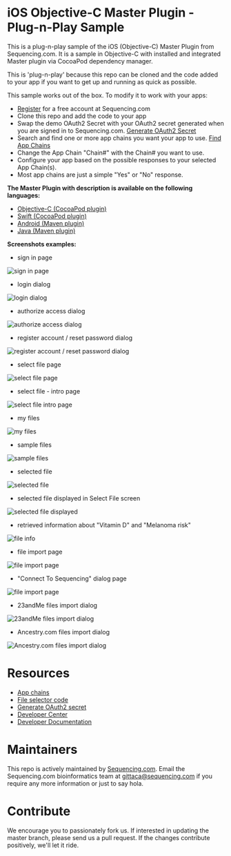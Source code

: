 # iOS Objective-C Master Plugin - Plug-n-Play Sample

This is a plug-n-play sample of the iOS (Objective-C) Master Plugin from Sequencing.com. It is a sample in Objective-C with installed and integrated Master plugin via CocoaPod dependency manager.

This is 'plug-n-play' because this repo can be cloned and the code added to your app if you want to get up and running as quick as possible.

This sample works out of the box. To modify it to work with your apps:

* [Register](https://sequencing.com/user/register) for a free account at Sequencing.com
* Clone this repo and add the code to your app
* Swap the demo OAuth2 Secret with your OAuth2 secret generated when you are signed in to Sequencing.com. [Generate OAuth2 Secret](https://sequencing.com/developer-center/new-app-oauth-secret)
* Search and find one or more app chains you want your app to use. [Find App Chains](https://sequencing.com/app-chains)
* Change the App Chain "Chain#" with the Chain# you want to use.
* Configure your app based on the possible responses to your selected App Chain(s). 
* Most app chains are just a simple "Yes" or "No" response.


**The Master Plugin with description is available on the following languages:**
* [Objective-C (CocoaPod plugin)](https://github.com/SequencingDOTcom/CocoaPod-iOS-Master-Plugin-ObjectiveC)
* [Swift (CocoaPod plugin)](https://github.com/SequencingDOTcom/CocoaPods-iOS-Master-Plugin-Swift)
* [Android (Maven plugin)](https://github.com/SequencingDOTcom/Maven-Android-Master-Plugin-Java)
* [Java (Maven plugin)](https://github.com/SequencingDOTcom/Maven-Android-Master-Plugin-Java)


**Screenshots examples:**

* sign in page

![sign in page](https://github.com/SequencingDOTcom/iOS-Objective-C-Master-Plugin-Plug-n-Play-Sample/blob/master/Screenshots/Screen%20Shot%202017-03-31%20at%206.11.16%20PM.png)

* login dialog

![login dialog](https://github.com/SequencingDOTcom/iOS-Objective-C-Master-Plugin-Plug-n-Play-Sample/blob/master/Screenshots/Screen%20Shot%202016-07-13%20at%207.50.36%20PM.png)

* authorize access dialog

![authorize access dialog](https://github.com/SequencingDOTcom/iOS-Objective-C-Master-Plugin-Plug-n-Play-Sample/blob/master/Screenshots/Screen%20Shot%202016-07-13%20at%207.52.14%20PM.png)

* register account / reset password dialog

![register account / reset password dialog](https://github.com/SequencingDOTcom/iOS-Objective-C-Master-Plugin-Plug-n-Play-Sample/blob/master/Screenshots/Screen%20Shot%202017-03-31%20at%206.11.23%20PM.png)

* select file page

![select file page](https://github.com/SequencingDOTcom/iOS-Objective-C-Master-Plugin-Plug-n-Play-Sample/blob/master/Screenshots/Screen%20Shot%202017-03-31%20at%206.11.56%20PM.png)

* select file - intro page

![select file intro page](https://github.com/SequencingDOTcom/iOS-Objective-C-Master-Plugin-Plug-n-Play-Sample/blob/master/Screenshots/Screen%20Shot%202016-07-13%20at%207.52.34%20PM.png)

* my files

![my files](https://github.com/SequencingDOTcom/iOS-Objective-C-Master-Plugin-Plug-n-Play-Sample/blob/master/Screenshots/Screen%20Shot%202016-07-13%20at%207.52.37%20PM.png)

* sample files

![sample files](https://github.com/SequencingDOTcom/iOS-Objective-C-Master-Plugin-Plug-n-Play-Sample/blob/master/Screenshots/Screen%20Shot%202016-07-13%20at%207.52.39%20PM.png)

* selected file

![selected file](https://github.com/SequencingDOTcom/iOS-Objective-C-Master-Plugin-Plug-n-Play-Sample/blob/master/Screenshots/Screen%20Shot%202016-07-13%20at%207.52.43%20PM.png)

* selected file displayed in Select File screen

![selected file displayed](https://github.com/SequencingDOTcom/iOS-Objective-C-Master-Plugin-Plug-n-Play-Sample/blob/master/Screenshots/Screen%20Shot%202017-03-31%20at%206.12.52%20PM.png)

* retrieved information about "Vitamin D" and "Melanoma risk"

![file info](https://github.com/SequencingDOTcom/iOS-Objective-C-Master-Plugin-Plug-n-Play-Sample/blob/master/Screenshots/Screen%20Shot%202017-03-31%20at%206.13.08%20PM.png)

* file import page

![file import page](https://github.com/SequencingDOTcom/iOS-Objective-C-Master-Plugin-Plug-n-Play-Sample/blob/master/Screenshots/Screen%20Shot%202017-03-29%20at%202.44.47%20PM.png)

* "Connect To Sequencing" dialog page

![file import page](https://github.com/SequencingDOTcom/iOS-Objective-C-Master-Plugin-Plug-n-Play-Sample/blob/master/Screenshots/Screen%20Shot%202017-03-29%20at%201.50.51%20PM.png)

* 23andMe files import dialog

![23andMe files import dialog](https://github.com/SequencingDOTcom/iOS-Objective-C-Master-Plugin-Plug-n-Play-Sample/blob/master/Screenshots/Screen%20Shot%202017-03-29%20at%201.50.57%20PM.png)

* Ancestry.com files import dialog

![Ancestry.com files import dialog](https://github.com/SequencingDOTcom/iOS-Objective-C-Master-Plugin-Plug-n-Play-Sample/blob/master/Screenshots/Screen%20Shot%202017-03-29%20at%201.51.02%20PM.png)



Resources
======================================
* [App chains](https://sequencing.com/app-chains)
* [File selector code](https://github.com/SequencingDOTcom/File-Selector-code)
* [Generate OAuth2 secret](https://sequencing.com/developer-center/new-app-oauth-secret)
* [Developer Center](https://sequencing.com/developer-center)
* [Developer Documentation](https://sequencing.com/developer-documentation/)


Maintainers
======================================
This repo is actively maintained by [Sequencing.com](https://sequencing.com/). Email the Sequencing.com bioinformatics team at gittaca@sequencing.com if you require any more information or just to say hola.


Contribute
======================================
We encourage you to passionately fork us. If interested in updating the master branch, please send us a pull request. If the changes contribute positively, we'll let it ride.
